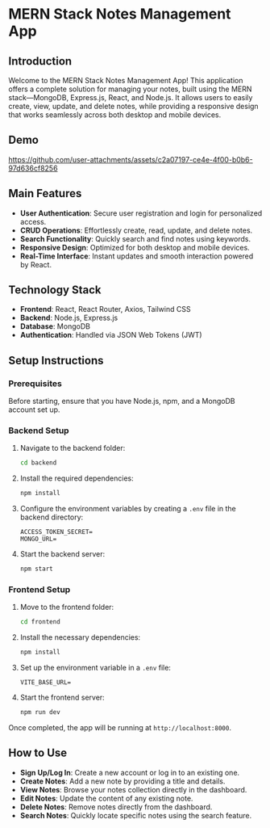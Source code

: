 # MERN Stack Notes Management App

## Introduction

Welcome to the MERN Stack Notes Management App! This application offers a complete solution for managing your notes, built using the MERN stack—MongoDB, Express.js, React, and Node.js. It allows users to easily create, view, update, and delete notes, while providing a responsive design that works seamlessly across both desktop and mobile devices.


## Demo 

https://github.com/user-attachments/assets/c2a07197-ce4e-4f00-b0b6-97d636cf8256


## Main Features

- **User Authentication**: Secure user registration and login for personalized access.
- **CRUD Operations**: Effortlessly create, read, update, and delete notes.
- **Search Functionality**: Quickly search and find notes using keywords.
- **Responsive Design**: Optimized for both desktop and mobile devices.
- **Real-Time Interface**: Instant updates and smooth interaction powered by React.

## Technology Stack

- **Frontend**: React, React Router, Axios, Tailwind CSS
- **Backend**: Node.js, Express.js
- **Database**: MongoDB
- **Authentication**: Handled via JSON Web Tokens (JWT)

## Setup Instructions

### Prerequisites

Before starting, ensure that you have Node.js, npm, and a MongoDB account set up.

### Backend Setup

1. Navigate to the backend folder:
    ```bash
    cd backend
    ```
2. Install the required dependencies:
    ```bash
    npm install
    ```
3. Configure the environment variables by creating a `.env` file in the backend directory:
    ```plaintext
    ACCESS_TOKEN_SECRET= 
    MONGO_URL= 
    ```
4. Start the backend server:
    ```bash
    npm start
    ```

### Frontend Setup

1. Move to the frontend folder:
    ```bash
    cd frontend
    ```
2. Install the necessary dependencies:
    ```bash
    npm install
    ```
3. Set up the environment variable in a `.env` file:
    ```plaintext
    VITE_BASE_URL= 
    ```
4. Start the frontend server:
    ```bash
    npm run dev
    ```

Once completed, the app will be running at `http://localhost:8000`.

## How to Use

- **Sign Up/Log In**: Create a new account or log in to an existing one.
- **Create Notes**: Add a new note by providing a title and details.
- **View Notes**: Browse your notes collection directly in the dashboard.
- **Edit Notes**: Update the content of any existing note.
- **Delete Notes**: Remove notes directly from the dashboard.
- **Search Notes**: Quickly locate specific notes using the search feature.
